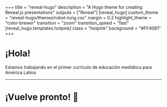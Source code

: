+++
title = "reveal-hugo"
description = "A Hugo theme for creating Reveal.js presentations"
outputs = ["Reveal"]
[reveal_hugo]
custom_theme = "reveal-hugo/themes/robot-lung.css"
margin = 0.2
highlight_theme = "color-brewer"
transition = "zoom"
transition_speed = "fast"
[reveal_hugo.templates.hotpink]
class = "hotpink"
background = "#FF4081"
+++

# ¡Hola!

Estamos trabajando en el
primer currículo
de educación mediática
para América Latina

---

# ¡Vuelve pronto! 👋
